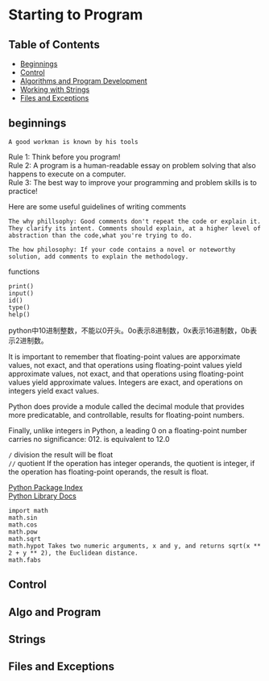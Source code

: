 # Starting to Program

## Table of Contents

* [Beginnings](#beginnings)
* [Control](#control)
* [Algorithms and Program Development](#algo-and-program)
* [Working with Strings](#strings)
* [Files and Exceptions](#files-and-exceptions)


## beginnings

`A good workman is known by his tools`

Rule 1: Think before you program! </br>
Rule 2: A program is a human-readable essay on problem solving that also happens to execute on a computer.</br>
Rule 3: The best way to improve your programming and problem skills is to practice!</br>

Here are some useful guidelines of writing comments</br>
```
The why phillsophy: Good comments don't repeat the code or explain it. They clarify its intent. Comments should explain, at a higher level of abstraction than the code,what you're trying to do.

The how philosophy: If your code contains a novel or noteworthy solution, add comments to explain the methodology.
```

functions</br>
```
print()
input()
id()
type()
help()
```

python中10进制整数，不能以0开头。0o表示8进制数，0x表示16进制数，0b表示2进制数。</br>

It is important to remember that floating-point values are apporximate values, not exact, and that operations using floating-point values yield approximate values, not exact, and that operations using floating-point values yield approximate values. Integers are exact, and operations on integers yield exact values.</br>

Python does provide a module called the decimal module that provides more predicatable, and controllable, results for floating-point numbers.</br>

Finally, unlike integers in Python, a leading 0 on a floating-point number carries no significance: 012. is equivalent to 12.0</br>

`/` division the result will be float</br>
`//` quotient If the operation has integer operands, the quotient is integer, if the operation has floating-point operands, the result is float.</br>

[Python Package Index](http://pypi.python.org/pypi)</br>
[Python Library Docs](http://docs.python.org/library)</br>

```
import math
math.sin
math.cos
math.pow
math.sqrt
math.hypot Takes two numeric arguments, x and y, and returns sqrt(x ** 2 + y ** 2), the Euclidean distance.
math.fabs
```


## Control

## Algo and Program

## Strings

## Files and Exceptions
